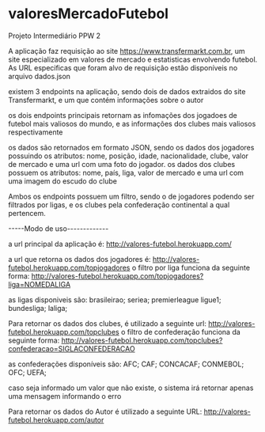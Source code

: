 # valoresMercadoFutebol
Projeto Intermediário PPW 2

A aplicação faz requisição ao site https://www.transfermarkt.com.br, um site especializado em valores de mercado e estatisticas envolvendo futebol.
As URL especificas que foram alvo de requisição estão disponíveis no arquivo dados.json

existem 3 endpoints na aplicação, sendo dois de dados extraidos do site Transfermarkt, e um que contém informações sobre o autor

os dois endpoints principais retornam as infomações dos jogadoes de futebol mais valiosos do mundo, e as informações dos clubes mais valiosos respectivamente

os dados são retornados em formato JSON, sendo os dados dos jogadores possuindo os atributos: nome, posição, idade, nacionalidade, clube, valor de mercado e uma url com uma foto do jogador.
os dados dos clubes possuem os atributos: nome, país, liga, valor de mercado e uma url com uma imagem do escudo do clube


Ambos os endpoints possuem um filtro, sendo o de jogadores podendo ser filtrados por ligas, e os clubes pela confederação continental a qual pertencem.

-----Modo de uso-------------

a url principal da aplicação é: http://valores-futebol.herokuapp.com/

a url que retorna os dados dos jogadores é: http://valores-futebol.herokuapp.com/topjogadores
o filtro por liga funciona da seguinte forma: 
http://valores-futebol.herokuapp.com/topjogadores?liga=NOMEDALIGA

as ligas disponiveis são:
brasileirao;
seriea;
premierleague
ligue1;
bundesliga;
laliga;

Para retornar os dados dos clubes, é utilizado a seguinte url: http://valores-futebol.herokuapp.com/topclubes
o filtro de confederação funciona da seguinte forma: 
http://valores-futebol.herokuapp.com/topclubes?confederacao=SIGLACONFEDERACAO

as confederações disponíveis são: 
AFC;
CAF;
CONCACAF;
CONMEBOL;
OFC;
UEFA;


caso seja informado um valor que não existe, o sistema irá retornar apenas uma mensagem informando o erro


Para retornar os dados do Autor é utilizado a seguinte URL: http://valores-futebol.herokuapp.com/autor
